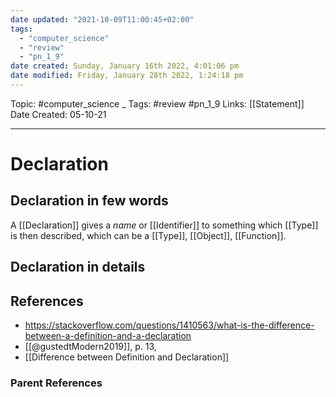 ```yaml
---
date updated: "2021-10-09T11:00:45+02:00"
tags:
  - "computer_science"
  - "review"
  - "pn_1_9"
date created: Sunday, January 16th 2022, 4:01:06 pm
date modified: Friday, January 28th 2022, 1:24:18 pm
---
```


Topic: #computer_science _
Tags: #review #pn_1_9
Links: [[Statement]]
Date Created: 05-10-21

---

# Declaration

## Declaration in few words

A [[Declaration]] gives a _name_ or [[Identifier]] to something which [[Type]] is then described, which can be a [[Type]], [[Object]], [[Function]].

## Declaration in details

## References

- <https://stackoverflow.com/questions/1410563/what-is-the-difference-between-a-definition-and-a-declaration>
- [[@gustedtModern2019]], p. 13,
- [[Difference between Definition and Declaration]]

### Parent References
